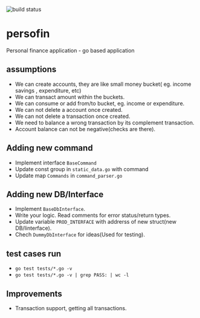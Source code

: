 ![build status](https://github.com/github/persofin/actions/workflows/go.yml/badge.svg)

# persofin
Personal finance application - go based application 

## assumptions 
* We can create accounts, they are like small money bucket( eg. income savings , expenditure, etc)
* We can transact amount within the buckets.
* We can consume or add from/to bucket, eg. income or expenditure.
* We can not delete a account once created.
* We can not delete a transaction once created.
* We need to balance a wrong transaction by its complement transaction.
* Account balance can not be negative(checks are there).

## Adding new command  
* Implement interface `BaseCommand`
* Update const group in `static_data.go` with command 
* Update map `Commands` in `command_parser.go`

## Adding new DB/Interface
* Implement `BaseDbInterface`.
* Write your logic. Read comments for error status/return types.
* Update variable `PROD_INTERFACE` with addrerss of new struct(new DB/Iinterface).
* Chech `DummyDbInterface` for ideas(Used for testing).

## test cases run
* `go test tests/*.go -v`
* `go test tests/*.go -v | grep PASS: | wc -l`

## Improvements
* Transaction support, getting all transactions.
